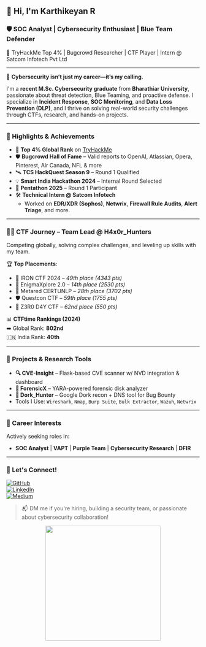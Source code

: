 ## 👋 Hi, I'm Karthikeyan R

### 🛡️ SOC Analyst | Cybersecurity Enthusiast | Blue Team Defender  
🎯 TryHackMe Top 4% | Bugcrowd Researcher | CTF Player | Intern @ Satcom Infotech Pvt Ltd  

---

🧠 **Cybersecurity isn’t just my career—it’s my calling.**

I'm a **recent M.Sc. Cybersecurity graduate** from **Bharathiar University**, passionate about threat detection, Blue Teaming, and proactive defense. I specialize in **Incident Response**, **SOC Monitoring**, and **Data Loss Prevention (DLP)**, and I thrive on solving real-world security challenges through CTFs, research, and hands-on projects.

---

### 🚀 Highlights & Achievements  
- 🧠 **Top 4% Global Rank** on [TryHackMe](https://tryhackme.com/p/karthicysec)  
- 🛡️ **Bugcrowd Hall of Fame** – Valid reports to OpenAI, Atlassian, Opera, Pinterest, Air Canada, NFL & more  
- 🛰️ **TCS HackQuest Season 9** – Round 1 Qualified  
- 💡 **Smart India Hackathon 2024** – Internal Round Selected  
- 🧩 **Pentathon 2025** – Round 1 Participant  
- 🛠️ **Technical Intern @ Satcom Infotech**  
  - Worked on **EDR/XDR (Sophos)**, **Netwrix**, **Firewall Rule Audits**, **Alert Triage**, and more.

---

### 🏴‍☠️ CTF Journey – Team Lead @ H4x0r_Hunters  
Competing globally, solving complex challenges, and leveling up skills with my team.

🏆 **Top Placements**:
- 🥇 IRON CTF 2024 – *49th place (4343 pts)*  
- 🥈 EnigmaXplore 2.0 – *14th place (2530 pts)*  
- 🥉 Metared CERTUNLP – *28th place (3702 pts)*  
- 🛡️ Questcon CTF – *59th place (1755 pts)*  
- 🧨 Z3R0 D4Y CTF – *62nd place (550 pts)*

📊 **CTFtime Rankings (2024)**  
➡️ Global Rank: **802nd**  
🇮🇳 India Rank: **40th**

---

### 🧪 Projects & Research Tools  
- **🔍 CVE-Insight** – Flask-based CVE scanner w/ NVD integration & dashboard  
- **🧬 ForensicX** – YARA-powered forensic disk analyzer  
- **📡 Dork_Hunter** – Google Dork recon + DNS tool for Bug Bounty  
- Tools I Use: `Wireshark`, `Nmap`, `Burp Suite`, `Bulk Extractor`, `Wazuh`, `Netwrix`

---

### 💼 Career Interests
Actively seeking roles in:  
- **SOC Analyst** | **VAPT** | **Purple Team** | **Cybersecurity Research** | **DFIR**

---

### 🤝 Let's Connect!
[![GitHub](https://img.shields.io/badge/-GitHub-181717?style=flat-square&logo=github&logoColor=white)](https://github.com/karthicysec)  
[![LinkedIn](https://img.shields.io/badge/-LinkedIn-0A66C2?style=flat-square&logo=linkedin&logoColor=white)](https://www.linkedin.com/in/karthikeyancysec)  
[![Medium](https://img.shields.io/badge/-Medium-black?style=flat-square&logo=medium&logoColor=white)](https://medium.com/@karthicysec)

> 📬 DM me if you're hiring, building a security team, or passionate about cybersecurity collaboration!

<p align="center">
  <img src="https://media.giphy.com/media/3oEjHWpiVIOGXT5l9m/giphy.gif" width="300"/>
</p>
